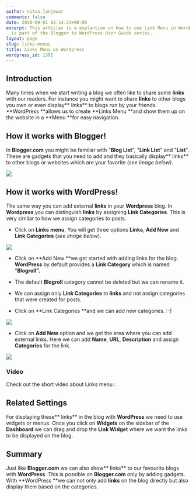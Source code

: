 ```yaml
---
author: nitun.lanjewar
comments: false
date: 2010-09-01 02:14:21+00:00
excerpt: This articles is a explantion on how to use Link Menu in WordPress. This
  is part of the Blogger to WordPress User Guide series.
layout: page
slug: links-menus
title: Links Menu on Wordpress
wordpress_id: 1391
---
```


## Introduction


Many times when we start writing a blog we often like to share some **links** with our readers. For instance you might want to share **links** to other blogs you own or even display** links** to blogs run by your friends. **WordPress **allows us to create **Links Menu **and show them up on the website in a **Menu **for easy navigation.


## How it works with Blogger!


In **Blogger.com** you might be familiar with "**Blog List**", "**Link List**" and "**List**". These are gadgets that you need to add and they basically display** links** to other blogs or websites which are your favorite (_see image below)_.

[![](https://rtcamp.com/wp-content/uploads/2010/08/links-blogger.png)](https://rtcamp.com/wp-content/uploads/2010/08/links-blogger.png)


## How it works with WordPress!


The same way you can add external **links** in your **Wordpress** blog. In **Wordpress** you can distinguish **links** by assigning **Link Categories**. This is very similar to how we assign categories to posts.



	
  * Click on **Links** **menu**, You will get three options **Links**, **Add New** and **Link Categories** (_see image below_).


[![](https://rtcamp.com/wp-content/uploads/2010/08/links-menu.png)](https://rtcamp.com/wp-content/uploads/2010/08/links-menu.png)



	
  * Click on **Add New **we get started with adding links for the blog. **WordPress** by default provides a **Link Category** which is named "**Blogroll".**

	
  * The default **Blogroll** category cannot be deleted but we can rename it.

	
  * We can assign only **Link Categories** to **links** and not assign categories that were created for posts.

	
  * Click on **Link Categories **and we can add new categories. :-)


[![](https://rtcamp.com/wp-content/uploads/2010/08/links-categories1.png)](https://rtcamp.com/wp-content/uploads/2010/08/links-categories1.png)



	
  * Click on **Add New** option and we get the area where you can add external links. Here we can add **Name**, **URL**, **Description** and assign **Categories** for the link.


[![](https://rtcamp.com/wp-content/uploads/2010/08/add-links.png)](https://rtcamp.com/wp-content/uploads/2010/08/add-links.png)


### Video


Check out the short video about Links menu :


## Related Settings


For displaying these** links** in the blog with **WordPress** we need to use widgets or menus. Once you click on **Widgets** on the sidebar of the **Dashboard** we can drag and drop the **Link Widget** where we want the links to be displayed on the blog.


## Summary


Just like **Blogger.com** we can also show** links** to our favourite blogs with **WordPress**. This is possible on **Blogger.com** only by adding gadgets. With **WordPress **we can not only add **links** on the blog directly but also display them based on the categories.

